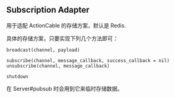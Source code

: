 ## Subscription Adapter

用于适配 ActionCable 的存储方案，默认是 Redis.

具体的存储方案，只要实现下列几个方法即可：

```
broadcast(channel, payload)

subscribe(channel, message_callback, success_callback = nil)
unsubscribe(channel, message_callback)

shutdown
```

在 Server#pubsub 时会用到它来临时存储数据。
